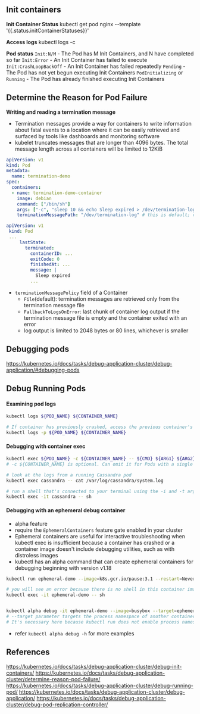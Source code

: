 ## Init containers

**Init Container Status**
kubectl get pod nginx --template '{{.status.initContainerStatuses}}'

**Access logs**
kubectl logs <pod-name> -c <init-container-2>

**Pod status**
`Init:N/M` - The Pod has M Init Containers, and N have completed so far
`Init:Error` - An Init Container has failed to execute
`Init:CrashLoopBackOff` - An Init Container has failed repeatedly
`Pending` - The Pod has not yet begun executing Init Containers
`PodInitializing` or `Running`	- The Pod has already finished executing Init Containers


## Determine the Reason for Pod Failure

**Writing and reading a termination message**
- Termination messages provide a way for containers to write information about fatal events to a location where it can be easily retrieved and surfaced by tools like dashboards and monitoring software
-  kubelet truncates messages that are longer than 4096 bytes. The total message length across all containers will be limited to 12KiB

```yaml
apiVersion: v1
kind: Pod
metadata:
  name: termination-demo
spec:
  containers:
  - name: termination-demo-container
    image: debian
    command: ["/bin/sh"]
    args: ["-c", "sleep 10 && echo Sleep expired > /dev/termination-log"]
    terminationMessagePath: "/dev/termination-log" # this is default; can be changed
```
```yaml
apiVersion: v1
 kind: Pod
 ...
     lastState:
       terminated:
         containerID: ...
         exitCode: 0
         finishedAt: ...
         message: |
           Sleep expired
         ...
```

- `terminationMessagePolicy` field of a Container
    - `File`(default): termination messages are retrieved only from the termination message file
    - `FallbackToLogsOnError`: last chunk of container log output if the termination message file is empty and the container exited with an error
    - log output is limited to 2048 bytes or 80 lines, whichever is smaller

## Debugging pods
https://kubernetes.io/docs/tasks/debug-application-cluster/debug-application/#debugging-pods

## Debug Running Pods

#### Examining pod logs
```sh
kubectl logs ${POD_NAME} ${CONTAINER_NAME}

# If container has previously crashed, access the previous container's crash log
kubectl logs -p ${POD_NAME} ${CONTAINER_NAME} 
```

#### Debugging with container exec

```sh
kubectl exec ${POD_NAME} -c ${CONTAINER_NAME} -- ${CMD} ${ARG1} ${ARG2} ... ${ARGN}
# -c ${CONTAINER_NAME} is optional. Can omit it for Pods with a single container

# look at the logs from a running Cassandra pod
kubectl exec cassandra -- cat /var/log/cassandra/system.log

# run a shell that's connected to your terminal using the -i and -t arguments
kubectl exec -it cassandra -- sh
```

#### Debugging with an ephemeral debug container
- alpha feature
- require the `EphemeralContainers` feature gate enabled in your cluster
- Ephemeral containers are useful for interactive troubleshooting when kubectl exec is insufficient because a container has crashed or a container image doesn't include debugging utilities, such as with distroless images
- kubectl has an alpha command that can create ephemeral containers for debugging beginning with version v1.18

```sh
kubectl run ephemeral-demo --image=k8s.gcr.io/pause:3.1 --restart=Never

# you will see an error because there is no shell in this container image
kubectl exec -it ephemeral-demo -- sh 


kubectl alpha debug -it ephemeral-demo --image=busybox --target=ephemeral-demo
# --target parameter targets the process namespace of another container. it must be supported by the Container Runtime
# It's necessary here because kubectl run does not enable process namespace sharing in the pod it creates
```
- refer `kubectl alpha debug -h` for more examples

## References
https://kubernetes.io/docs/tasks/debug-application-cluster/debug-init-containers/
https://kubernetes.io/docs/tasks/debug-application-cluster/determine-reason-pod-failure/
https://kubernetes.io/docs/tasks/debug-application-cluster/debug-running-pod/
https://kubernetes.io/docs/tasks/debug-application-cluster/debug-application/
https://kubernetes.io/docs/tasks/debug-application-cluster/debug-pod-replication-controller/